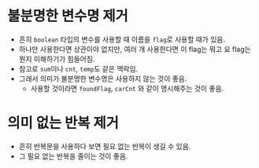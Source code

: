 # 불분명한 변수명 제거

- 흔히 `boolean` 타입의 변수를 사용할 때 이름을 `flag`로 사용할 때가 있음.
- 하나만 사용한다면 상관이야 없지만, 여러 개  사용한다면 이 flag는 뭐고 요 flag는 뭔지 이해하기가 힘들어짐.
- 참고로 `sum`이나 `cnt`, `temp`도 같은 맥락임.
- 그래서 의미가 불분명한 변수명은 사용하지 않는 것이 좋음.
    - 사용할 것이라면 `foundFlag`, `carCnt` 와 같이 명시해주는 것이 좋음.

# 의미 없는 반복 제거

- 흔히 반복문을 사용하다 보면 필요 없는 반복이 생길 수 있음.
- 그 필요 없는 반복을 줄이는 것이 좋음.
